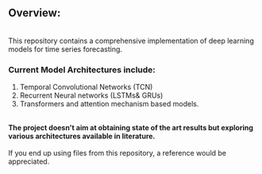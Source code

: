 <h2><b>Overview:</b></h2><br>
This repository contains a comprehensive implementation of deep learning models for time series forecasting.

<h3>Current Model Architectures include:</h3>
<ol>
  <li> Temporal Convolutional Networks (TCN)</li>
  <li> Recurrent Neural networks (LSTMs& GRUs)</li>
  <li> Transformers and attention mechanism based models.</li>
</ol>
<br>
<b>The project doesn't aim at obtaining state of the art results but exploring various architectures available in literature.</b>
<br><br>If you end up using files from this repository, a reference would be appreciated.
